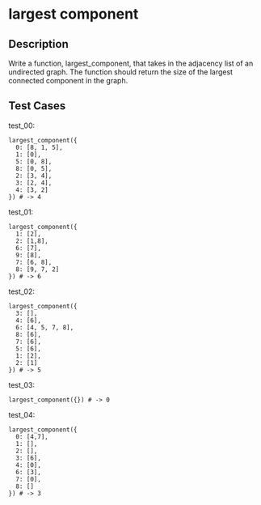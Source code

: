 # largest component

## Description

Write a function, largest_component, that takes in the adjacency list of an undirected graph. The function should return the size of the largest connected component in the graph.

## Test Cases

test_00:

```text
largest_component({
  0: [8, 1, 5],
  1: [0],
  5: [0, 8],
  8: [0, 5],
  2: [3, 4],
  3: [2, 4],
  4: [3, 2]
}) # -> 4
```

test_01:

```text
largest_component({
  1: [2],
  2: [1,8],
  6: [7],
  9: [8],
  7: [6, 8],
  8: [9, 7, 2]
}) # -> 6
```

test_02:

```text
largest_component({
  3: [],
  4: [6],
  6: [4, 5, 7, 8],
  8: [6],
  7: [6],
  5: [6],
  1: [2],
  2: [1]
}) # -> 5
```

test_03:

```text
largest_component({}) # -> 0
```

test_04:

```text
largest_component({
  0: [4,7],
  1: [],
  2: [],
  3: [6],
  4: [0],
  6: [3],
  7: [0],
  8: []
}) # -> 3
```
